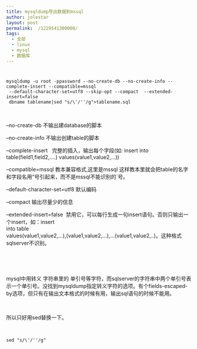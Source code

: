 ```yaml
---
title: mysqldump导出数据到mssql
author: jolestar
layout: post
permalink:  /1229541300000/
tags:
  - 全部
  - linux
  - mysql
  - 数据库
---
```

# 

    mysqldump -u root -ppassword --no-create-db --no-create-info --complete-insert --compatible=mssql
     --default-character-set=utf8 --skip-opt --compact  --extended-insert=false
     dbname tablename|sed "s/\'/''/g">tablename.sql

 

–no-create-db 不输出建database的脚本

–no-create-info 不输出创建table的脚本

–complete-insert   完整的插入，输出每个字段(如: insert into table(field1,field2,….) values(value1,value2,…))

–compatible=mssql 教本兼容格式,这里是mssql 这样教本里就会把table的名字和字段名用“号引起来，而不是mssql不能识别的`号。

–default-character-set=utf8 默认编码

–compact 输出尽量少的信息

–extended-insert=false  禁用它，可以每行生成一句insert语句。否则只输出一个insert，如：insert  
into table  
values(value1,value2,…),(value1,value2,…),…(value1,value2,..)。这种格式  
sqlserver不识别。

 

 

mysql中用转义 字符串里的 单引号等字符，而sqlserver的字符串中两个单引号表示一个单引号。没找到mysqldump指定转义字符的选项。有个fields-escaped-by选项，但只有在输出文本格式的时候有用，输出sql语句的时候不能用。

 

所以只好用sed替换一下。

 

    sed "s/\'/''/g"

 
